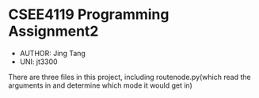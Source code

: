 # CSEE4119 Programming Assignment2

- AUTHOR: Jing Tang
- UNI: jt3300

There are three files in this project, including routenode.py(which read the arguments in and determine which mode it would get in)